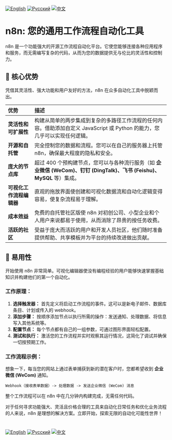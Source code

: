 [![English](https://img.shields.io/badge/Language-English-blue)](README.md)
[![Русский](https://img.shields.io/badge/Язык-Русский-red)](README_RU.md)
[![中文](https://img.shields.io/badge/Language-中文-purple)](README_CN.md)

# n8n: 您的通用工作流程自动化工具

n8n 是一个功能强大的开源工作流程自动化平台。它使您能够连接各种应用程序和服务，而无需编写复杂的代码，从而为您的数据提供无与伦比的灵活性和控制力。

## 🌟 核心优势

凭借其灵活性、强大功能和用户友好的方法，n8n 在众多自动化工具中脱颖而出。

| 优势 | 描述 |
| :--- | :--- |
| **灵活性和可扩展性** | 构建从简单的两步集成到复杂的多路径工作流程的任何内容。借助添加自定义 JavaScript 或 Python 的能力，您几乎可以实现任何逻辑。 |
| **开源和自托管** | 完全控制您的数据和流程。您可以在自己的服务器上托管 n8n，确保最大程度的隐私和安全。 |
| **庞大的节点库** | 超过 400 个预构建节点，您可以与各种流行服务（如 **企业微信 (WeCom)、钉钉 (DingTalk)、飞书 (Feishu)、MySQL** 等）集成。 |
| **可视化工作流程编辑器** | 直观的拖放界面使创建和可视化数据流和自动化逻辑变得容易，使复杂流程易于理解。 |
| **成本效益** | 免费的自托管社区版使 n8n 对初创公司、小型企业和个人用户来说都易于使用，从而消除了昂贵的按任务收费。 |
| **活跃的社区** | 受益于庞大而活跃的用户和开发人员社区，他们随时准备提供帮助、共享模板并为平台的持续改进做出贡献。 |

## 🚀 易用性

开始使用 n8n 非常简单。可视化编辑器使没有编程经验的用户能够快速掌握基础知识并构建他们的第一个自动化。

### 工作原理：

1.  **选择触发器：** 首先定义将启动工作流程的事件。这可以是新电子邮件、数据库条目、计划或传入的 webhook。
2.  **添加步骤：** 按顺序添加节点以执行所需的操作：发送通知、处理数据、将信息写入其他系统等。
3.  **配置节点：** 每个节点都有自己的一组参数，可通过图形界面轻松配置。
4.  **测试和执行：** 激活您的工作流程并实时观察其运行情况，这简化了调试并确保一切按预期工作。

### 工作流程示例：

想象一下，每当您的网站上通过表单捕获到新的潜在客户时，您都希望收到 **企业微信 (WeCom)** 通知。

`Webhook（接收表单数据）-> 处理数据 -> 发送企业微信 (WeCom) 消息`

整个工作流程可以在 n8n 中在几分钟内构建完成，无需任何代码。

对于任何寻求功能强大、灵活且价格合理的工具来自动化日常任务和优化业务流程的人来说，n8n 是理想的解决方案。立即开始，探索无限的自动化可能性世界！
#
[![English](https://img.shields.io/badge/Language-English-blue)](README.md)
[![Русский](https://img.shields.io/badge/Язык-Русский-red)](README_RU.md)
[![中文](https://img.shields.io/badge/Language-中文-purple)](README_CN.md)
